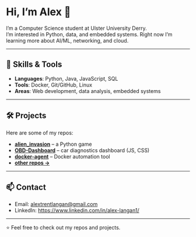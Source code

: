 # Hi, I’m Alex 👋

I’m a Computer Science student at Ulster University Derry.  
I’m interested in Python, data, and embedded systems. Right now I’m learning more about AI/ML, networking, and cloud.

---

## 🔧 Skills & Tools
- **Languages**: Python, Java, JavaScript, SQL  
- **Tools**: Docker, Git/GitHub, Linux  
- **Areas**: Web development, data analysis, embedded systems

---

## 🛠 Projects
Here are some of my repos:

- [**alien_invasion**](https://github.com/AlexLangan/alien_invasion) – a Python game  
- [**OBD-Dashboard**](https://github.com/AlexLangan/OBD-Dashboard) – car diagnostics dashboard (JS, CSS)  
- [**docker-agent**](https://github.com/AlexLangan/docker-agent) – Docker automation tool  
- [**other repos →**](https://github.com/AlexLangan?tab=repositories)

---

## 📫 Contact
- Email: alextrentlangan@gmail.com
- LinkedIn: https://www.linkedin.com/in/alex-langan1/  

---

⭐️ Feel free to check out my repos and projects.
